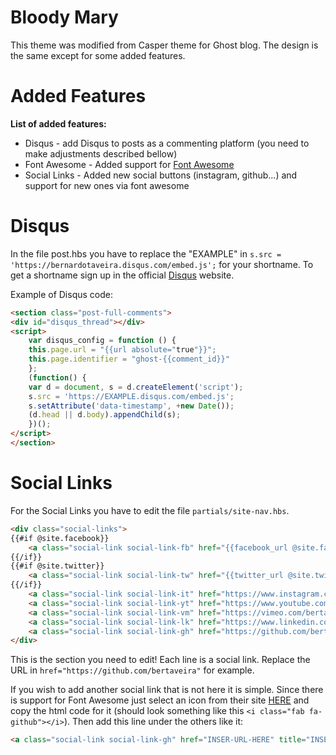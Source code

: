 # Bloody Mary

This theme was modified from Casper theme for Ghost blog. The design is the same except for some added features.


# Added Features

**List of added features:**

- Disqus - add Disqus to posts as a commenting platform (you need to make adjustments described bellow)
- Font Awesome - Added support for [Font Awesome](https://fontawesome.com/)
- Social Links - Added new social buttons (instagram, github...) and support for new ones via font awesome

# Disqus

In the file post.hbs you have to replace the "EXAMPLE" in `s.src = 'https://bernardotaveira.disqus.com/embed.js';` for your shortname. To get a shortname sign up in the official [Disqus](https://disqus.com/) website.

Example of Disqus code:
```html
<section class="post-full-comments">
<div id="disqus_thread"></div>
<script>
    var disqus_config = function () {
    this.page.url = "{{url absolute="true"}}";
    this.page.identifier = "ghost-{{comment_id}}"
    };
    (function() {
    var d = document, s = d.createElement('script');
    s.src = 'https://EXAMPLE.disqus.com/embed.js';
    s.setAttribute('data-timestamp', +new Date());
    (d.head || d.body).appendChild(s);
    })();
</script>
</section>
```

# Social Links

For the Social Links you have to edit the file `partials/site-nav.hbs`.

```html
<div class="social-links">
{{#if @site.facebook}}
    <a class="social-link social-link-fb" href="{{facebook_url @site.facebook}}" title="Facebook" target="_blank" rel="noopener">{{> "icons/facebook"}}</a>
{{/if}}
{{#if @site.twitter}}
    <a class="social-link social-link-tw" href="{{twitter_url @site.twitter}}" title="Twitter" target="_blank" rel="noopener">{{> "icons/twitter"}}</a>
{{/if}}
    <a class="social-link social-link-it" href="https://www.instagram.com/bertav.png/" title="Instagram" target="_blank" rel="noopener"><i class="fab fa-instagram"></i></a>
    <a class="social-link social-link-yt" href="https://www.youtube.com/channel/UCbKpGQNwmm1kz2pWdjU8AJQ" title="Youtube" target="_blank" rel="noopener"><i class="fab fa-youtube"></i></a>
    <a class="social-link social-link-vm" href="https://vimeo.com/bertav" title="Vimeo" target="_blank" rel="noopener"><i class="fab fa-vimeo-v"></i></a>
    <a class="social-link social-link-lk" href="https://www.linkedin.com/in/bernardo-taveira/" title="linkedin" target="_blank" rel="noopener"><i class="fab fa-linkedin-in"></i></a>
    <a class="social-link social-link-gh" href="https://github.com/bertaveira" title="Vimeo" target="_blank" rel="noopener"><i class="fab fa-github"></i></a>
</div>
```
This is the section you need to edit! Each line is a social link. Replace the URL in `href="https://github.com/bertaveira"` for example.

If you wish to add another social link that is not here it is simple. Since there is support for Font Awesome just select an icon from their site [HERE](https://fontawesome.com/icons) and copy the html code for it (should look something like this `<i class="fab fa-github"></i>`). Then add this line under the others like it:
```html
<a class="social-link social-link-gh" href="INSER-URL-HERE" title="INSERT-NAME-OF-LINK-(anything you want)" target="_blank" rel="noopener">INSERT-FontAwesome-ICON-CODE-HERE</a>
```
